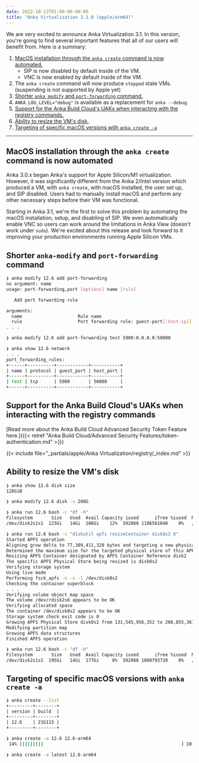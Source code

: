 ```yaml
---
date: 2022-10-13T01:00:00-00:00
title: "Anka Virtualization 3.1.0 (apple/arm64)"
---
```


We are very excited to announce Anka Virtualization 3.1. In this version, you're going to find several important features that all of our users will benefit from. Here is a summary:

1. [MacOS installation through the `anka create` command is now automated.](#macos-installation-through-the-anka-create-command-is-now-automated)
    - SIP is now disabled by default inside of the VM.
    - VNC is now enabled by default inside of the VM.
2. The `anka create` command will now produce `stopped` state VMs. (suspending is not supported by Apple yet)
3. [Shorter `anka modify` and `port-forwarding` command.](#shorted-anka-modify-and-port-forwarding-command)
4. `ANKA_LOG_LEVEL="debug"` is available as a replacement for `anka --debug`.
5. [Support for the Anka Build Cloud's UAKs when interacting with the registry commands.](#support-for-the-anka-build-clouds-uaks-when-interacting-with-the-registry-commands)
6. [Ability to resize the VM's disk.](#ability-to-resize-the-vms-disk)
7. [Targeting of specific macOS versions with `anka create -a`](#targeting-of-specific-macos-versions-with-anka-create--a)

---

## MacOS installation through the `anka create` command is now automated

Anka 3.0.x began Anka's support for Apple Silicon/M1 virtualization. However, it was significantly different from the Anka 2/Intel version which produced a VM, with `anka create`, with macOS installed, the user set up, and SIP disabled. Users had to manually install macOS and perform any other necessary steps before their VM was functional.

Starting in Anka 3.1, we're the first to solve this problem by automating the macOS installation, setup, and disabling of SIP. We even automatically enable VNC so users can work around the limitations in Anka View (doesn't work under `sudo`). We're excited about this release and look forward to it improving your production environments running Apple Silicon VMs.


## Shorter `anka-modify` and `port-forwarding` command


```bash
❯ anka modify 12.6 add port-forwarding
no argument: name
usage: port-forwarding,port [options] name [rule]

   Add port forwarding rule

arguments:
  name                     Rule name
  rule                     Port forwarding rule: guest-port[:host-ip][:host-port]
. . .

❯ anka modify 12.6 add port-forwarding test 5900:0.0.0.0:50000

❯ anka show 12.6 network
. . .
port_forwarding_rules:
+------+----------+------------+-----------+
| name | protocol | guest_port | host_port |
+------+----------+------------+-----------+
| test | tcp      | 5900       | 50000     |
+------+----------+------------+-----------+
```

## Support for the Anka Build Cloud's UAKs when interacting with the registry commands

[Read more about the Anka Build Cloud Advanced Security Token Feature here.]({{< relref "Anka Build Cloud/Advanced Security Features/token-authentication.md" >}})

{{< include file="_partials/apple/Anka Virtualization/registry/_index.md" >}}

## Ability to resize the VM's disk
```bash
❯ anka show 12.6 disk size
128GiB

❯ anka modify 12.6 disk -s 200G

❯ anka run 12.6 bash -c "df -h"
Filesystem       Size   Used  Avail Capacity iused      ifree %iused  Mounted on
/dev/disk2s1s1  123Gi   14Gi  106Gi    12%  502068 1106561040    0%   /

❯ anka run 12.6 bash -c "diskutil apfs resizeContainer disk0s2 0"
Started APFS operation
Aligning grow delta to 77,309,411,328 bytes and targeting a new physical store size of 208,855,367,680 bytes
Determined the maximum size for the targeted physical store of this APFS Container to be 208,855,370,752 bytes
Resizing APFS Container designated by APFS Container Reference disk2
The specific APFS Physical Store being resized is disk0s2
Verifying storage system
Using live mode
Performing fsck_apfs -n -x -l /dev/disk0s2
Checking the container superblock
. . .
Verifying volume object map space
The volume /dev/rdisk2s6 appears to be OK
Verifying allocated space
The container /dev/disk0s2 appears to be OK
Storage system check exit code is 0
Growing APFS Physical Store disk0s2 from 131,545,956,352 to 208,855,367,680 bytes
Modifying partition map
Growing APFS data structures
Finished APFS operation

❯ anka run 12.6 bash -c "df -h"
Filesystem       Size   Used  Avail Capacity iused      ifree %iused  Mounted on
/dev/disk2s1s1  195Gi   14Gi  177Gi     8%  502068 1860793720    0%   /

```

## Targeting of specific macOS versions with `anka create -a`

```bash
❯ anka create --list
+---------+--------+
| version | build  |
+---------+--------+
| 12.6    | 21G115 |
+---------+--------+

❯ anka create -a 12.6 12.6-arm64
 14% [||||||||                                                    ] 10:02 ETA

❯ anka create -a latest 12.6-arm64
```